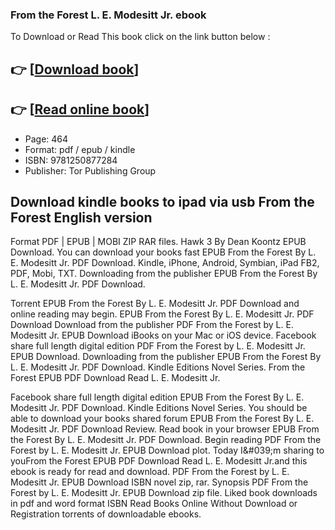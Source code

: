 ### From the Forest L. E. Modesitt Jr. ebook

To Download or Read This book click on the link button below :

## 👉  [**[Download book](http://get-pdfs.com/download.php?group=book&from=github.com&id=696832&lnk=1064 "Download book")**]

## 👉  [**[Read online book](http://get-pdfs.com/download.php?group=book&from=github.com&id=696832&lnk=1064 "Read online book")**]


* Page: 464
* Format: pdf / epub / kindle
* ISBN: 9781250877284
* Publisher: Tor Publishing Group



## Download kindle books to ipad via usb From the Forest English version


Format PDF | EPUB | MOBI ZIP RAR files. Hawk 3 By Dean Koontz EPUB Download. You can download your books fast EPUB From the Forest By L. E. Modesitt Jr. PDF Download. Kindle, iPhone, Android, Symbian, iPad FB2, PDF, Mobi, TXT. Downloading from the publisher EPUB From the Forest By L. E. Modesitt Jr. PDF Download.

Torrent EPUB From the Forest By L. E. Modesitt Jr. PDF Download and online reading may begin. EPUB From the Forest By L. E. Modesitt Jr. PDF Download Download from the publisher PDF From the Forest by L. E. Modesitt Jr. EPUB Download iBooks on your Mac or iOS device. Facebook share full length digital edition PDF From the Forest by L. E. Modesitt Jr. EPUB Download. Downloading from the publisher EPUB From the Forest By L. E. Modesitt Jr. PDF Download. Kindle Editions Novel Series. From the Forest EPUB PDF Download Read L. E. Modesitt Jr.

Facebook share full length digital edition EPUB From the Forest By L. E. Modesitt Jr. PDF Download. Kindle Editions Novel Series. You should be able to download your books shared forum EPUB From the Forest By L. E. Modesitt Jr. PDF Download Review. Read book in your browser EPUB From the Forest By L. E. Modesitt Jr. PDF Download. Begin reading PDF From the Forest by L. E. Modesitt Jr. EPUB Download plot. Today I&amp;#039;m sharing to youFrom the Forest EPUB PDF Download Read L. E. Modesitt Jr.and this ebook is ready for read and download. PDF From the Forest by L. E. Modesitt Jr. EPUB Download ISBN novel zip, rar. Synopsis PDF From the Forest by L. E. Modesitt Jr. EPUB Download zip file. Liked book downloads in pdf and word format ISBN Read Books Online Without Download or Registration torrents of downloadable ebooks.





